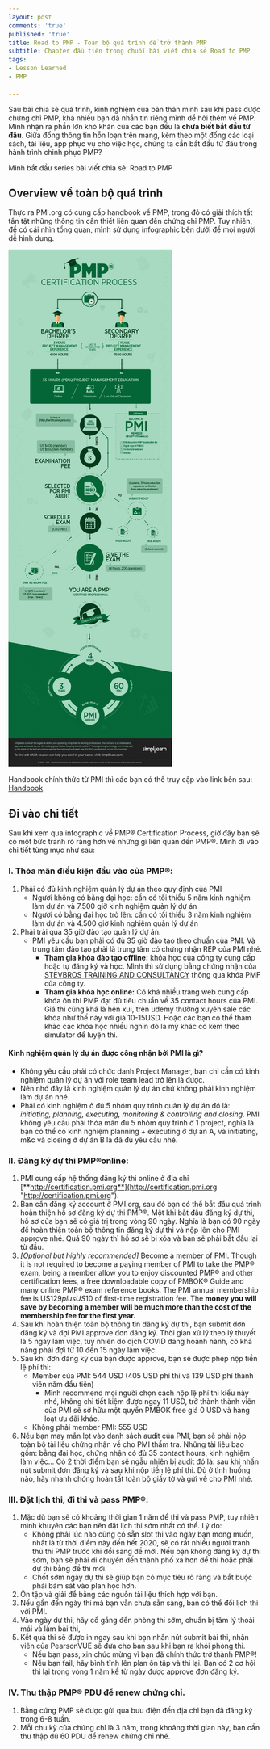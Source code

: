 ```yaml
---
layout: post
comments: 'true'
published: 'true'
title: Road to PMP - Toàn bộ quá trình để trở thành PMP
subtitle: Chapter đầu tiên trong chuỗi bài viết chia sẻ Road to PMP
tags:
- Lesson Learned
- PMP

---
```

Sau bài chia sẻ quá trình, kinh nghiệm của bản thân mình sau khi pass được chứng chỉ PMP, khá nhiều bạn đã nhắn tin riêng mình để hỏi thêm về PMP. Mình nhận ra phần lớn khó khăn của các bạn đều là **chưa biết bắt đầu từ đâu**. Giữa đống thông tin hỗn loạn trên mạng, kèm theo một đống các loại sách, tài liệu, app phục vụ cho việc học, chúng ta cần bắt đầu từ đâu trong hành trình chinh phục PMP?

Mình bắt đầu series bài viết chia sẻ: Road to PMP

## Overview về toàn bộ quá trình

Thực ra PMI.org có cung cấp handbook về PMP, trong đó có giải thích tất tần tật những thông tin cần thiết liên quan đến chứng chỉ PMP. Tuy nhiên, để có cái nhìn tổng quan, mình sử dụng infographic bên dưới để mọi người dễ hình dung.

![](/uploads/20200709-pmp-infographic.png)

Handbook chính thức từ PMI thì các bạn có thể truy cập vào link bên sau: [Handbook](https://www.pmi.org/-/media/pmi/documents/public/pdf/certifications/project-management-professional-handbook.pdf "Handbook")

## Đi vào chi tiết

Sau khi xem qua infographic về PMP® Certification Process, giờ đây bạn sẽ có một bức tranh rõ ràng hơn về những gì liên quan đến PMP®. Mình đi vào chi tiết từng mục như sau:

### I. Thỏa mãn điều kiện đầu vào của PMP®:

1. Phải có đủ kinh nghiệm quản lý dự án theo quy định của PMI
   * Người không có bằng đại học: cần có tối thiểu 5 năm kinh nghiệm làm dự án và 7.500 giờ kinh nghiệm quản lý dự án
   * Người có bằng đại học trở lên: cần có tối thiểu 3 năm kinh nghiệm làm dự án và 4.500 giờ kinh nghiệm quản lý dự án
2. Phải trải qua 35 giờ đào tạo quản lý dự án.
   * PMI yêu cầu bạn phải có đủ 35 giờ đào tạo theo chuẩn của PMI. Và trung tâm đào tạo phải là trung tâm có chứng nhận REP của PMI nhé.
     * **Tham gia khóa đào tạo offline:** khóa học của công ty cung cấp hoặc tự đăng ký và học. Mình thì sử dụng bằng chứng nhận của [STEVBROS TRAINING AND CONSULTANCY](https://ccrs.pmi.org/search/provider/1000004199) thông qua khóa PMF của công ty.
     * **Tham gia khóa học online:** Có khá nhiều trang web cung cấp khóa ôn thi PMP đạt đủ tiêu chuẩn về 35 contact hours của PMI. Giá thì cũng khá là hên xui, trên udemy thường xuyên sale các khóa như thế này với giá 10-15USD. Hoặc các bạn có thể tham khảo các khóa học nhiều nghìn đô la mỹ khác có kèm theo simulator để luyện thi.

#### Kinh nghiệm quản lý dự án được công nhận bởi PMI là gì?

* Không yêu cầu phải có chức danh Project Manager, bạn chỉ cần có kinh nghiệm quản lý dự án với role team lead trở lên là được.
* Nên nhớ đây là kinh nghiệm quản lý dự án chứ không phải kinh nghiệm làm dự án nhé.
* Phải có kinh nghiệm ở đủ 5 nhóm quy trình quản lý dự án đó là: _initiating, planning, executing, monitoring & controlling and closing_. PMI không yêu cầu phải thỏa mãn đủ 5 nhóm quy trình ở 1 project, nghĩa là bạn có thể có kinh nghiệm planning + executing ở dự án A, và initiating, m&c và closing ở dự án B là đã đủ yêu cầu nhé.

### II. Đăng ký dự thi PMP®online:

1. PMI cung cấp hệ thống đăng ký thi online ở địa chỉ [**http://certification.pmi.org**](http://certification.pmi.org "http://certification.pmi.org").
2. Bạn cần đăng ký account ở PMI.org, sau đó bạn có thể bắt đầu quá trình hoàn thiện hồ sơ đăng ký dự thi PMP®. Một khi bắt đầu đăng ký dự thi, hồ sơ của bạn sẽ có giá trị trong vòng 90 ngày. Nghĩa là bạn có 90 ngày để hoàn thiện toàn bộ thông tin đăng ký dự thi và nộp lên cho PMI approve nhé. Quá 90 ngày thì hồ sơ sẽ bị xóa và bạn sẽ phải bắt đầu lại từ đầu. 
3. _\[Optional but highly recommended\]_ Become a member of PMI. Though it is not required to become a paying member of PMI to take the PMP® exam, being a member allow you to enjoy discounted PMP® and other certification fees, a free downloadable copy of PMBOK® Guide and many online PMP® exam reference books. The PMI annual membership fee is US$129 plus US$10 of first-time registration fee. The **money you will save by becoming a member will be much more than the cost of the membership fee for the first year.**
4. Sau khi hoàn thiện toàn bộ thông tin đăng ký dự thi, bạn submit đơn đăng ký và đợi PMI approve đơn đăng ký. Thời gian xử lý theo lý thuyết là 5 ngày làm việc, tuy nhiên do dịch COVID đang hoành hành, có khả năng phải đợi từ 10 đến 15 ngày làm việc.
5. Sau khi đơn đăng ký của bạn được approve, bạn sẽ được phép nộp tiền lệ phí thi:
   * Member của PMI: 544 USD (405 USD phí thi và 139 USD phí thành viên năm đầu tiên)
     * Mình recommend mọi người chọn cách nộp lệ phí thi kiểu này nhé, không chỉ tiết kiệm được ngay 11 USD, trở thành thành viên của PMI sẽ sở hữu một quyển PMBOK free giá 0 USD và hàng loạt ưu đãi khác.
   * Không phải member PMI: 555 USD
6. Nếu bạn may mắn lọt vào danh sách audit của PMI, bạn sẽ phải nộp toàn bộ tài liệu chứng nhận về cho PMI thẩm tra. Những tài liệu bao gồm: bằng đại học, chứng nhận có đủ 35 contact hours, kinh nghiệm làm việc... Có 2 thời điểm bạn sẽ ngẫu nhiên bị audit đó là: sau khi nhấn nút submit đơn đăng ký và sau khi nộp tiền lệ phí thi. Dù ở tình huống nào, hãy nhanh chóng hoàn tất toàn bộ giấy tờ và gửi về cho PMI nhé.

### III. Đặt lịch thi, đi thi và pass PMP®:

1. Mặc dù bạn sẽ có khoảng thời gian 1 năm để thi và pass PMP, tuy nhiên mình khuyên các bạn nên đặt lịch thi sớm nhất có thể. Lý do:
   * Không phải lúc nào cũng có sẵn slot thi vào ngày bạn mong muốn, nhất là từ thời điểm này đến hết 2020, sẽ có rất nhiều người tranh thủ thi PMP trước khi đổi sang đề mới. Nếu bạn không đăng ký dự thi sớm, bạn sẽ phải di chuyển đến thành phố xa hơn để thi hoặc phải dự thi bằng đề thi mới.
   * Chốt sớm ngày dự thi sẽ giúp bạn có mục tiêu rõ ràng và bắt buộc phải bám sát vào plan học hơn.
2. Ôn tập và giải đề bằng các nguồn tài liệu thích hợp với bạn.
3. Nếu gần đến ngày thi mà bạn vẫn chưa sẵn sàng, bạn có thể đổi lịch thi với PMI.
4. Vào ngày dự thi, hãy cố gắng đến phòng thi sớm, chuẩn bị tâm lý thoải mái và làm bài thi,
5. Kết quả thi sẽ được in ngay sau khi bạn nhấn nút submit bài thi, nhân viên của PearsonVUE sẽ đưa cho bạn sau khi bạn ra khỏi phòng thi. 
   * Nếu bạn pass, xin chúc mừng vì bạn đã chính thức trở thành PMP®! 
   * Nếu bạn fail, hãy bình tĩnh lên plan ôn tập và thi lại. Bạn có 2 cơ hội thi lại trong vòng 1 năm kể từ ngày được approve đơn đăng ký.

### IV. Thu thập PMP® PDU để renew chứng chỉ.

1. Bằng cứng PMP sẽ được gửi qua bưu điện đến địa chỉ bạn đã đăng ký trong 6-8 tuần.
2. Mỗi chu kỳ của chứng chỉ là 3 năm, trong khoảng thời gian này, bạn cần thu thập đủ 60 PDU để renew chứng chỉ nhé.